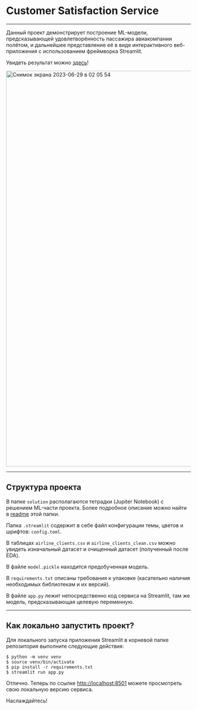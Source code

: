# Customer Satisfaction Service

---

Данный проект демонстрирует построение ML-модели, предсказывающей удовлетворённость пассажира авиакомпании полётом, и дальнейшее представление её в виде интерактивного веб-приложения с использованием фреймворка Streamlit.

Увидеть результат можно [здесь](https://airline-client-satisfaction.streamlit.app/)!

<img width="1081" alt="Снимок экрана 2023-06-29 в 02 05 54" src="https://github.com/kamilarakhimova/customer-satisfaction-service/assets/58568615/2aebc8d2-6ba6-426c-bc7c-b39404fe604c">

---

## Структура проекта 

В папке `solution` располагаются тетрадки (Jupiter Notebook) с решением ML-части проекта. Более подробное описание можно найти в [readme](https://github.com/kamilarakhimova/customer-satisfaction-service/tree/main/solution/readme.md) этой папки.

Папка `.streamlit` содержит в себе файл конфигурации темы, цветов и шрифтов: `config.toml`.

В таблицах `airline_clients.csv` и `airline_clients_clean.csv` можно увидеть изначальный датасет и очищенный датасет (полученный после EDA).

В файле `model.pickle` находится предобученная модель.

В `requirements.txt` описаны требования к упаковке (касательно наличия необходимых библиотекам и их версий).

В файле `app.py` лежит непосредственно код сервиса на Streamlit, там же модель, предсказывающая целевую переменную.

---

## Как локально запустить проект?

Для локального запуска приложения Streamlit в корневой папке репозитория выполните следующие действия:

```
$ python -m venv venv
$ source venv/bin/activate
$ pip install -r requirements.txt
$ streamlit run app.py
```

Отлично. Теперь по ссылке [http://localhost:8501](http://localhost:8501) можете просмотреть свою локальную версию сервиса.

Наслаждайтесь!
